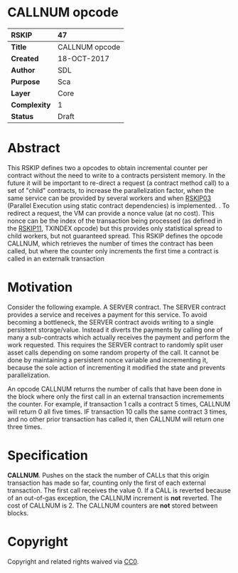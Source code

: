# CALLNUM opcode

|RSKIP          |47           |
| :------------ |:-------------|
|**Title**      |CALLNUM opcode|
|**Created**    |18-OCT-2017 |
|**Author**     |SDL |
|**Purpose**    |Sca |
|**Layer**      |Core |
|**Complexity** |1 |
|**Status**     |Draft |

# **Abstract**

This RSKIP defines two a opcodes to obtain incremental counter per contract without the need to write to a contracts persistent memory. In the future it will be important to re-direct a request (a contract method call) to a set of "child" contracts, to increase the parallelization factor, when the same service can be provided by several workers and when [RSKIP03]  (Parallel Execution using static contract dependencies) is implemented. . To redirect a request, the VM can provide a nonce value (at no cost). This nonce can be the index of the transaction being processed (as defined in the [RSKIP11], TXINDEX opcode) but this provides only statistical spread to child workers, but not guaranteed spread. This RSKIP defines the opcode CALLNUM, which retrieves the number of times the contract has been called, but where the counter only increments the first time a contract is called in an externalk  transaction

# **Motivation**

Consider the following example. A SERVER contract. The SERVER contract provides a service and receives a payment for this service. To avoid becoming a bottleneck, the SERVER contract avoids writing to a single persistent storage/value. Instead it diverts the payments by calling one of many a sub-contracts which actually receives the payment and perform the work requested. This requires the SERVER contract to randomly split user asset calls depending on some random property of the call. It cannot be done by maintaining a persistent nonce variable and incrementing it, because the sole action of incrementing it modified the state and prevents parallelization. 

An opcode CALLNUM returns the number of calls that have been done in the block where only the first call in an external transaction incremements the counter. For example, if transaction 1 calls a contract 5 times, CALLNUM will return 0 all five times. IF transaction 10 calls the same contract 3 times, and no other prior transaction has called it, then CALLNUM will return one three times. 

# **Specification**

**CALLNUM**. Pushes on the stack the number of CALLs that this origin transaction has made so far, counting only the first of each external transaction. The first call receives the value 0. If a CALL is reverted because of an out-of-gas exception, the CALLNUM increment is **not** reverted. The cost of CALLNUM is 2. The CALLNUM counters are **not** stored between blocks.

[RSKIP03]: https://github.com/rsksmart/RSKIPs/blob/master/IPs/RSKIP03.md
[RSKIP11]: https://github.com/rsksmart/RSKIPs/blob/master/IPs/RSKIP11.md

# **Copyright**

Copyright and related rights waived via [CC0](https://creativecommons.org/publicdomain/zero/1.0/).